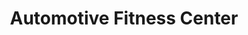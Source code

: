 ---
title: "Automotive Fitness Center"
url: /san-antonio/automotive-fitness-center/
shop: Autowerkstatt
---